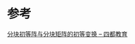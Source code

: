 

# 参考
[分块初等阵与分块矩阵的初等变换 – 四都教育](https://www.sudoedu.com/%e7%ba%bf%e6%80%a7%e4%bb%a3%e6%95%b0%e8%a7%86%e9%a2%91%e8%af%be%e7%a8%8b/%e7%9f%a9%e9%98%b5/%e5%88%86%e5%9d%97%e5%88%9d%e7%ad%89%e9%98%b5%e4%b8%8e%e5%88%86%e5%9d%97%e7%9f%a9%e9%98%b5%e7%9a%84%e5%88%9d%e7%ad%89%e5%8f%98%e6%8d%a2/)
